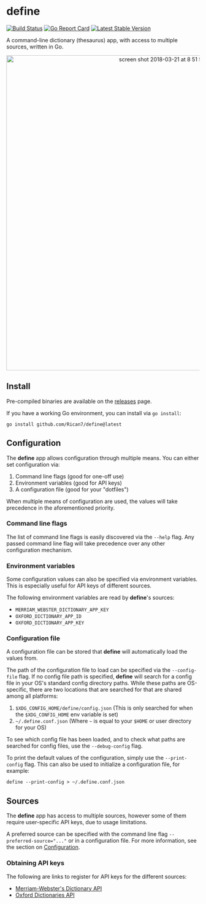 # define

[![Build Status](https://github.com/Rican7/define/actions/workflows/main.yml/badge.svg?branch=master)](https://github.com/Rican7/define/actions/workflows/main.yml)
[![Go Report Card](https://goreportcard.com/badge/github.com/Rican7/define)](https://goreportcard.com/report/github.com/Rican7/define)
[![Latest Stable Version](https://img.shields.io/github/release/Rican7/define.svg?style=flat)](https://github.com/Rican7/define/releases)

A command-line dictionary (thesaurus) app, with access to multiple sources, written in Go.

<p align="center">
    <img width="822" alt="screen shot 2018-03-21 at 8 51 54 pm" src="https://user-images.githubusercontent.com/742384/37749239-b1b2804e-2d4c-11e8-9e20-f14d1431bbaf.png">
</p>


## Install

Pre-compiled binaries are available on the [releases](https://github.com/Rican7/define/releases) page.

If you have a working Go environment, you can install via `go install`:

```shell
go install github.com/Rican7/define@latest
```


## Configuration

The **define** app allows configuration through multiple means. You can either set configuration via:

1. Command line flags (good for one-off use)
2. Environment variables (good for API keys)
3. A configuration file (good for your "dotfiles")

When multiple means of configuration are used, the values will take precedence in the aforementioned priority.


### Command line flags

The list of command line flags is easily discovered via the `--help` flag. Any passed command line flag will take precedence over any other configuration mechanism.

### Environment variables

Some configuration values can also be specified via environment variables. This is especially useful for API keys of different sources.

The following environment variables are read by **define**'s sources:

- `MERRIAM_WEBSTER_DICTIONARY_APP_KEY`
- `OXFORD_DICTIONARY_APP_ID`
- `OXFORD_DICTIONARY_APP_KEY`

### Configuration file

A configuration file can be stored that **define** will automatically load the values from.

The path of the configuration file to load can be specified via the `--config-file` flag. If no config file path is specified, **define** will search for a config file in your OS's standard config directory paths. While these paths are OS-specific, there are two locations that are searched for that are shared among all platforms:

1. `$XDG_CONFIG_HOME/define/config.json` (This is only searched for when the `$XDG_CONFIG_HOME` env variable is set)
2. `~/.define.conf.json` (Where `~` is equal to your `$HOME` or user directory for your OS)

To see which config file has been loaded, and to check what paths are searched for config files, use the `--debug-config` flag.

To print the default values of the configuration, simply use the `--print-config` flag. This can also be used to initialize a configuration file, for example:

```shell
define --print-config > ~/.define.conf.json
```


## Sources

The **define** app has access to multiple sources, however some of them require user-specific API keys, due to usage limitations.

A preferred source can be specified with the command line flag `--preferred-source="..."` or in a configuration file. For more information, see the section on [Configuration](#configuration).

### Obtaining API keys

The following are links to register for API keys for the different sources:

- [Merriam-Webster's Dictionary API](https://www.dictionaryapi.com/register/index.htm)
- [Oxford Dictionaries API](https://developer.oxforddictionaries.com/?tag=#plans)
